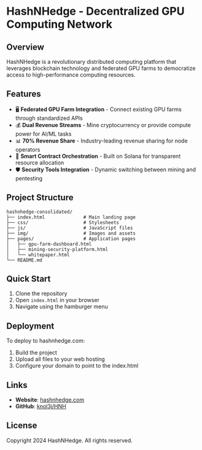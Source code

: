 # HashNHedge - Decentralized GPU Computing Network

## Overview
HashNHedge is a revolutionary distributed computing platform that leverages blockchain technology and federated GPU farms to democratize access to high-performance computing resources.

## Features
- 🖥️ **Federated GPU Farm Integration** - Connect existing GPU farms through standardized APIs
- 💰 **Dual Revenue Streams** - Mine cryptocurrency or provide compute power for AI/ML tasks
- 📊 **70% Revenue Share** - Industry-leading revenue sharing for node operators
- 🔐 **Smart Contract Orchestration** - Built on Solana for transparent resource allocation
- 🛡️ **Security Tools Integration** - Dynamic switching between mining and pentesting

## Project Structure
```
hashnhedge-consolidated/
├── index.html              # Main landing page
├── css/                    # Stylesheets
├── js/                     # JavaScript files
├── img/                    # Images and assets
├── pages/                  # Application pages
│   ├── gpu-farm-dashboard.html
│   ├── mining-security-platform.html
│   └── whitepaper.html
└── README.md
```

## Quick Start
1. Clone the repository
2. Open `index.html` in your browser
3. Navigate using the hamburger menu

## Deployment
To deploy to hashnhedge.com:
1. Build the project
2. Upload all files to your web hosting
3. Configure your domain to point to the index.html

## Links
- **Website**: [hashnhedge.com](https://hashnhedge.com)
- **GitHub**: [knol3j/HNH](https://github.com/knol3j/HNH)

## License
Copyright 2024 HashNHedge. All rights reserved.
